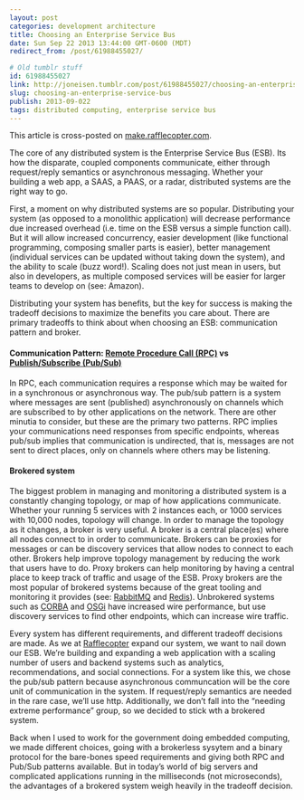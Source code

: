 ```yaml
---
layout: post
categories: development architecture
title: Choosing an Enterprise Service Bus
date: Sun Sep 22 2013 13:44:00 GMT-0600 (MDT)
redirect_from: /post/61988455027/

# Old tumblr stuff
id: 61988455027
link: http://joneisen.tumblr.com/post/61988455027/choosing-an-enterprise-service-bus
slug: choosing-an-enterprise-service-bus
publish: 2013-09-022
tags: distributed computing, enterprise service bus
---
```



This article is cross-posted on [make.rafflecopter.com](http://make.rafflecopter.com/enterprise-service-bus.html).

The core of any distributed system is the Enterprise Service Bus (ESB). Its how the disparate, coupled components communicate, either through request/reply semantics or asynchronous messaging. Whether your building a web app, a SAAS, a PAAS, or a radar, distributed systems are the right way to go.

First, a moment on why distributed systems are so popular. Distributing your system (as opposed to a monolithic application) will decrease performance due increased overhead (i.e. time on the ESB versus a simple function call). But it will allow increased concurrency, easier development (like functional programming, composing smaller parts is easier), better management (individual services can be updated without taking down the system), and the ability to scale (buzz word!). Scaling does not just mean in users, but also in developers, as multiple composed services will be easier for larger teams to develop on (see: Amazon).

Distributing your system has benefits, but the key for success is making the tradeoff decisions to maximize the benefits you care about. There are primary tradeoffs to think about when choosing an ESB: communication pattern and broker.

#### Communication Pattern: [Remote Procedure Call (RPC)](http://en.wikipedia.org/wiki/Remote_procedure_call) vs [Publish/Subscribe (Pub/Sub)](http://en.wikipedia.org/wiki/Publish%E2%80%93subscribe_pattern)

In RPC, each communication requires a response which may be waited for in a synchronous or asynchronous way. The pub/sub pattern is a system where messages are sent (published) asynchronously on channels which are subscribed to by other applications on the network. There are other minutia to consider, but these are the primary two patterns. RPC implies your communications need responses from specific endpoints, whereas pub/sub implies that communication is undirected, that is, messages are not sent to direct places, only on channels where others may be listening.

#### Brokered system

The biggest problem in managing and monitoring a distributed system is a constantly changing topology, or map of how applications communicate. Whether your running 5 services with 2 instances each, or 1000 services with 10,000 nodes, topology will change. In order to manage the topology as it changes, a broker is very useful. A broker is a central place(es) where all nodes connect to in order to communicate. Brokers can be proxies for messages or can be discovery services that allow nodes to connect to each other. Brokers help improve topology management by reducing the work that users have to do. Proxy brokers can help monitoring by having a central place to keep track of traffic and usage of the ESB. Proxy brokers are the most popular of brokered systems because of the great tooling and monitoring it provides (see: [RabbitMQ](http://www.rabbitmq.com/) and [Redis](http://redis.io/)). Unbrokered systems such as [CORBA](http://en.wikipedia.org/wiki/Common_Object_Request_Broker_Architecture) and [OSGi](http://www.osgi.org/Main/HomePage) have increased wire performance, but use discovery services to find other endpoints, which can increase wire traffic.

Every system has different requirements, and different tradeoff decisions are made. As we at [Rafflecopter](http://rafflecopter.com) expand our system, we want to nail down our ESB. We’re building and expanding a web application with a scaling number of users and backend systems such as analytics, recommendations, and social connections. For a system like this, we chose the pub/sub pattern because asynchronous communcation will be the core unit of communication in the system. If request/reply semantics are needed in the rare case, we’ll use http. Additionally, we don’t fall into the “needing extreme performance” group, so we decided to stick wth a brokered system.

Back when I used to work for the government doing embedded computing, we made different choices, going with a brokerless sysytem and a binary protocol for the bare-bones speed requirements and giving both RPC and Pub/Sub patterns available. But in today’s world of big servers and complicated applications running in the milliseconds (not microseconds), the advantages of a brokered system weigh heavily in the tradeoff decision.

